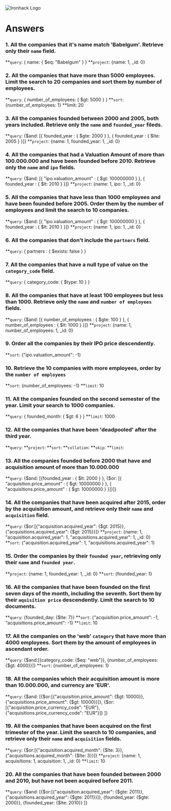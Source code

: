 ![Ironhack Logo](https://i.imgur.com/1QgrNNw.png)

# Answers

### 1. All the companies that it's name match 'Babelgum'. Retrieve only their `name` field.

**`query`: { name: { $eq: "Babelgum" } }
**`project`: {name: 1, _id: 0}

### 2. All the companies that have more than 5000 employees. Limit the search to 20 companies and sort them by **number of employees**.

**`query`: { number_of_employees: { $gt: 5000 } }
**`sort`: {number_of_employees: 1}
**limit: 20

### 3. All the companies founded between 2000 and 2005, both years included. Retrieve only the `name` and `founded_year` fileds.

**`query`: {$and: [{ founded_year : { $gte: 2000 } }, { founded_year : { $lte: 2005 } }]}
**`project`: {name: 1, founded_year: 1, _id: 0}

### 4. All the companies that had a Valuation Amount of more than 100.000.000 and have been founded before 2010. Retrieve only the `name` and `ipo` fields.

**`query`: {$and: [{ "ipo.valuation_amount" : { $gt: 100000000 } }, { founded_year : { $lt: 2010 } }]}
**`project`: {name: 1, ipo: 1, _id: 0} 

### 5. All the companies that have less than 1000 employees and have been founded before 2005. Order them by the number of employees and limit the search to 10 companies.

**`query`: {$and: [{ "ipo.valuation_amount" : { $gt: 100000000 } }, { founded_year : { $lt: 2010 } }]}
**`project`: {name: 1, ipo: 1, _id: 0}

### 6. All the companies that don't include the `partners` field.

**`query`: { partners : { $exists: false } }

### 7. All the companies that have a null type of value on the `category_code` field.

**`query`: { category_code: { $type: 10 } }

### 8. All the companies that have at least 100 employees but less than 1000. Retrieve only the `name` and `number of employees` fields.

**`query`: {$and: [{ number_of_employees : { $gte: 100 } }, { number_of_employees : { $lt: 1000 } }]}
**`project`: {name: 1, number_of_employees: 1, _id: 0}

### 9. Order all the companies by their IPO price descendently.
 
**`sort`: {"ipo.valuation_amount": -1}

### 10. Retrieve the 10 companies with more employees, order by the `number of employees`

**`sort`: {number_of_employees: -1}
**`limit`: 10

### 11. All the companies founded on the second semester of the year. Limit your search to 1000 companies.

**`query`: { founded_month: { $gt: 6 } }
**`limit`: 1000

### 12. All the companies that have been 'deadpooled' after the third year.

**`query`: 
**`project`: 
**`sort`: 
**`collation`: 
**`skip`: 
**`limit`: 

### 13. All the companies founded before 2000 that have and acquisition amount of more than 10.000.000

**`query`: {$and: [{founded_year : { $lt: 2000 } }, {$or: [{ "acquisition.price_amount" : { $gt: 10000000 } }, { "acquisitions.price_amount" : { $gt: 10000000 } }]}]}

### 14. All the companies that have been acquired after 2015, order by the acquisition amount, and retrieve only their `name` and `acquisition` field.

**`query`: {$or:[{"acquisition.acquired_year": {$gt: 2015}}, {"acquisitions.acquired_year": {$gt: 2015}}]}
**`project`: {name: 1, "acquisition.acquired_year": 1, "acquisitions.acquired_year": 1, _id: 0}
**`sort`: {"acquisition.acquired_year": 1, "acquisitions.acquired_year": 1}

### 15. Order the companies by their `founded year`, retrieving only their `name` and `founded year`.

**`project`: {name: 1, founded_year: 1, _id: 0}
**`sort`: {founded_year: 1}

### 16. All the companies that have been founded on the first seven days of the month, including the seventh. Sort them by their `aquisition price` descendently. Limit the search to 10 documents.

**`query`: {founded_day: {$lte: 7}}
**`sort`: {"acquisition.price_amount": -1, "acquisitions.price_amount": -1}
**`limit`: 10

### 17. All the companies on the 'web' `category` that have more than 4000 employees. Sort them by the amount of employees in ascendant order.

**`query`: {$and:[{category_code: {$eq: "web"}}, {number_of_employees: {$gt: 4000}}]}
**`sort`: {number_of_employees: 1}

### 18. All the companies which their acquisition amount is more than 10.000.000, and currency are 'EUR'.

**`query`: {$and: [{$or:[{"acquisition.price_amount": {$gt: 10000}}, {"acquisitions.price_amount": {$gt: 10000}}]}, {$or: [{"acquisition.price_currency_code": "EUR"}, {"acquisitions.price_currency_code": "EUR"}]} ]}

### 19. All the companies that have been acquired on the first trimester of the year. Limit the search to 10 companies, and retrieve only their `name` and `acquisition` fields.

**`query`: {$or:[{"acquisition.acquired_month": {$lte: 3}}, {"acquisitions.acquired_month": {$lte: 3}}]}
**`project`: {name: 1, acquisitions: 1, acquisition: 1, _id: 0}
**`limit`: 10

### 20. All the companies that have been founded between 2000 and 2010, but have not been acquired before 2011.

**`query`: {$and: [{$or:[{"acquisition.acquired_year": {$gte: 2011}}, {"acquisitions.acquired_year": {$gte: 2011}}]}, {founded_year: {$gte: 2000}}, {founded_year: {$lte: 2010}} ]}
